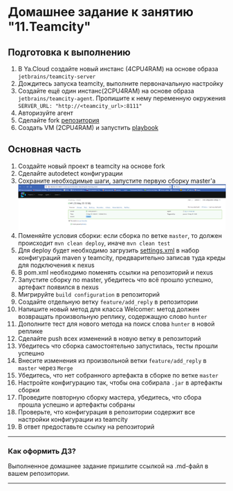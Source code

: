 # Домашнее задание к занятию "11.Teamcity"

## Подготовка к выполнению

1. В Ya.Cloud создайте новый инстанс (4CPU4RAM) на основе образа `jetbrains/teamcity-server`
2. Дождитесь запуска teamcity, выполните первоначальную настройку
3. Создайте ещё один инстанс(2CPU4RAM) на основе образа `jetbrains/teamcity-agent`. Пропишите к нему переменную окружения `SERVER_URL: "http://<teamcity_url>:8111"`
4. Авторизуйте агент
5. Сделайте fork [репозитория](https://github.com/aragastmatb/example-teamcity)
6. Создать VM (2CPU4RAM) и запустить [playbook](./infrastructure)

## Основная часть

1. Создайте новый проект в teamcity на основе fork
2. Сделайте autodetect конфигурации
3. Сохраните необходимые шаги, запустите первую сборку master'a
![screen](tmp/builds.png)
5. Поменяйте условия сборки: если сборка по ветке `master`, то должен происходит `mvn clean deploy`, иначе `mvn clean test`
6. Для deploy будет необходимо загрузить [settings.xml](./teamcity/settings.xml) в набор конфигураций maven у teamcity, предварительно записав туда креды для подключения к nexus
7. В pom.xml необходимо поменять ссылки на репозиторий и nexus
8. Запустите сборку по master, убедитесь что всё прошло успешно, артефакт появился в nexus
9. Мигрируйте `build configuration` в репозиторий
10. Создайте отдельную ветку `feature/add_reply` в репозитории
11. Напишите новый метод для класса Welcomer: метод должен возвращать произвольную реплику, содержащую слово `hunter`
12. Дополните тест для нового метода на поиск слова `hunter` в новой реплике
13. Сделайте push всех изменений в новую ветку в репозиторий
14. Убедитесь что сборка самостоятельно запустилась, тесты прошли успешно
15. Внесите изменения из произвольной ветки `feature/add_reply` в `master` через `Merge`
16. Убедитесь, что нет собранного артефакта в сборке по ветке `master`
17. Настройте конфигурацию так, чтобы она собирала `.jar` в артефакты сборки
18. Проведите повторную сборку мастера, убедитесь, что сбора прошла успешно и артефакты собраны
19. Проверьте, что конфигурация в репозитории содержит все настройки конфигурации из teamcity
20. В ответ предоставьте ссылку на репозиторий

---

### Как оформить ДЗ?

Выполненное домашнее задание пришлите ссылкой на .md-файл в вашем репозитории.

---
